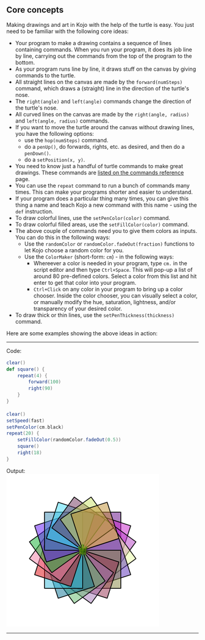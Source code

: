 ## Core concepts

Making drawings and art in Kojo with the help of the turtle is easy. You just need to be familiar with the following core ideas:
* Your program to make a drawing contains a sequence of lines containing commands. When you run your program, it does its job line by line, carrying out the commands from the top of the program to the bottom.
* As your program runs line by line, it draws stuff on the canvas by giving commands to the turtle.
* All straight lines on the canvas are made by the `forward(numSteps)` command, which draws a (straight) line in the direction of the turtle's nose.
* The `right(angle)` and `left(angle)` commands change the direction of the turtle's nose.
* All curved lines on the canvas are made by the `right(angle, radius)` and `left(angle, radius)` commands.
* If you want to move the turtle around the canvas without drawing lines, you have the following options:
  * use the `hop(numSteps)` command.
  * do a `penUp()`, do forwards, rights, etc. as desired, and then do a `penDown()`.
  * do a `setPosition(x, y)`.
* You need to know just a handful of turtle commands to make great drawings. These commands are [listed on the commands reference](../reference/turtle.html) page.
* You can use the `repeat` command to run a bunch of commands many times. This can make your programs shorter and easier to understand.
* If your program does a particular thing many times, you can give this thing a name and teach Kojo a new command with this name - using the `def` instruction.
* To draw colorful lines, use the `setPenColor(color)` command.
* To draw colorful filled areas, use the `setFillColor(color)` command.
* The above couple of commands need you to give them colors as inputs. You can do this in the following ways:
  * Use the `randomColor` or `randomColor.fadeOut(fraction)` functions to let Kojo choose a random color for you.
  * Use the `ColorMaker` (short-form: `cm`) - in the following ways:
    * Whereever a color is needed in your program, type `cm.` in the script editor and then type `Ctrl+Space`. This will pop-up a list of around 80 pre-defined colors. Select a color from this list and hit enter to get that color into your program.
    * `Ctrl+Click` on any color in your program to bring up a color chooser. Inside the color chooser, you can visually select a color, or manually modify the hue, saturation, lightness, and/or transparency of your desired color.
* To draw thick or thin lines, use the `setPenThickness(thickness)` command.

Here are some examples showing the above ideas in action:
* * *
Code:
```scala
clear()
def square() {
    repeat(4) {
        forward(100)
        right(90)
    }
}

clear()
setSpeed(fast)
setPenColor(cm.black)
repeat(20) {
    setFillColor(randomColor.fadeOut(0.5))
    square()
    right(18)
}
```
Output:  
![example1](example1.png)
* * *